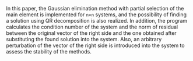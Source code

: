 In this paper, the Gaussian elimination method with partial selection of the main element is implemented for ```n⨯n``` systems, and the possibility of finding a solution using QR decomposition is also realized. In addition, the program calculates the condition number of the system and the norm of residual between the original vector of the right side and the one obtained after substituting the found solution into the system. Also, an arbitrary perturbation of the vector of the right side is introduced into the system to assess the stability of the methods.
